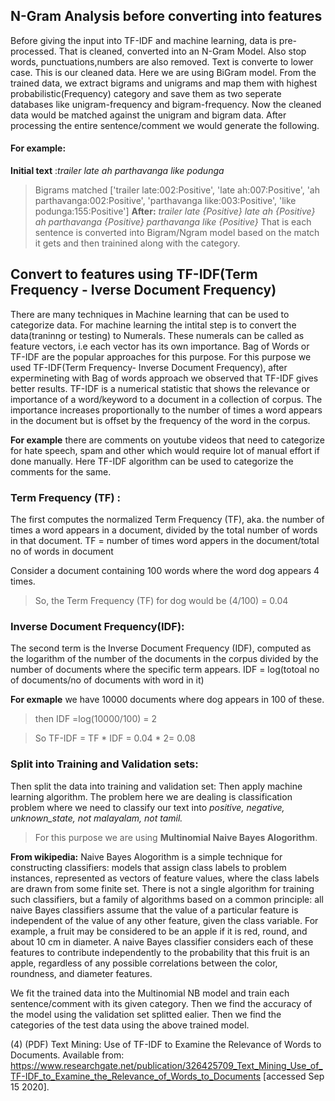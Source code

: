 ## N-Gram Analysis before converting into features
Before giving the input into TF-IDF and machine learning, data is pre-processed. That is cleaned, converted into an N-Gram Model. Also stop words, punctuations,numbers are also removed. Text is converte to lower case. This is our cleaned data.
Here we are using BiGram model. From the trained data, we extract bigrams and unigrams and map them with highest probabilistic(Frequency) category and save them as two seperate databases like unigram-frequency and bigram-frequency. 
Now the cleaned data would be matched against the unigram and bigram data. After processing the entire sentence/comment we would generate the following. 

#### For example:
**Initial text** :*trailer late ah parthavanga like podunga*
> Bigrams matched ['trailer late:002:Positive', 'late ah:007:Positive', 'ah parthavanga:002:Positive', 'parthavanga like:003:Positive',   'like podunga:155:Positive']
> **After:** *trailer late {Positive} late ah {Positive} ah parthavanga {Positive} parthavanga like {Positive}*
That is each sentence is converted into Bigram/Ngram model based on the match it gets and then trainined along with the category.

## Convert to features using TF-IDF(Term Frequency - Iverse Document Frequency)

There are many techniques in Machine learning that can  be  used  to  categorize data. For machine learning the intital step is to convert the data(traninng or testing) to Numerals. These numerals can be called as feature vectors, i.e each vector has its own importance. Bag of Words or TF-IDF are the popular approaches for this purpose. For this purpose we used TF-IDF(Term Frequency- Inverse Document Frequency), after expermineting with Bag of words approach we observed that TF-IDF gives better results.  TF-IDF  is  a numerical  statistic  that  shows  the  relevance  or importance of  a word/keyword  to a document in a collection of corpus. The importance increases proportionally to the number of times a word appears in the document but is offset by the frequency of the word in the corpus.

**For example** there are comments on youtube videos that need to categorize for hate speech, spam and other which would require lot of manual effort if done manually. Here TF-IDF algorithm can be used to categorize the comments for the same.

### Term Frequency (TF) :

The first computes the normalized Term Frequency (TF), aka. the number of times a word appears in a document, divided by the total number of words in that document.
TF = number of times word appers in the document/total no of words in document
 
 Consider a document containing 100 words where the word dog appears 4 times.

> So, the Term Frequency (TF) for dog would be (4/100) = 0.04

### Inverse Document Frequency(IDF):

The second term is the Inverse Document Frequency (IDF), computed as the logarithm of the number of the documents in the corpus divided by the number of documents where the specific term appears.
IDF = log(totoal no of documents/no of documents with word in it)

**For exmaple** we have 10000 documents where dog appears in 100 of these.
> then IDF =log(10000/100) = 2

> So TF-IDF = TF \* IDF = 0.04 \* 2= 0.08

### Split into Training and Validation sets:

Then split the data into training and validation set:
Then apply machine learning algorithm.
The problem here we are dealing is classification problem where we need to classify our text into *positive, negative, unknown_state, not malayalam, not tamil.*

> For this purpose we are using **Multinomial Naive Bayes Alogorithm**. 

**From wikipedia:**
Naive Bayes Alogorithm is a simple technique for constructing classifiers: models that assign class labels to problem instances, represented as vectors of feature values, where the class labels are drawn from some finite set. There is not a single algorithm for training such classifiers, but a family of algorithms based on a common principle: all naive Bayes classifiers assume that the value of a particular feature is independent of the value of any other feature, given the class variable. For example, a fruit may be considered to be an apple if it is red, round, and about 10 cm in diameter. A naive Bayes classifier considers each of these features to contribute independently to the probability that this fruit is an apple, regardless of any possible correlations between the color, roundness, and diameter features. 

We fit the trained data into the Multinomial NB model and train each sentence/comment with its given category.
Then we find the accuracy of the model using the validation set splitted ealier.
Then we find the categories of the test data using the above trained model.


(4) (PDF) Text Mining: Use of TF-IDF to Examine the Relevance of Words to Documents. Available from: https://www.researchgate.net/publication/326425709_Text_Mining_Use_of_TF-IDF_to_Examine_the_Relevance_of_Words_to_Documents [accessed Sep 15 2020].
